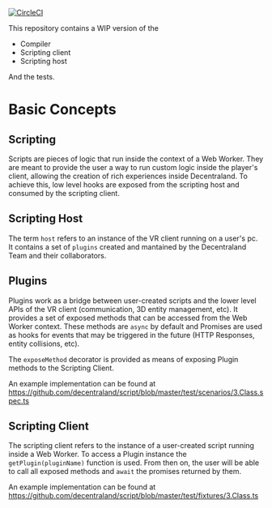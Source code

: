 [![CircleCI](https://circleci.com/gh/decentraland/script/tree/master.svg?style=svg)](https://circleci.com/gh/decentraland/script/tree/master)  

This repository contains a WIP version of the

* Compiler
* Scripting client
* Scripting host

And the tests.

# Basic Concepts

## Scripting
Scripts are pieces of logic that run inside the context of a Web Worker. They are meant to provide the user a way to run custom logic inside the player's client, allowing the creation of rich experiences inside Decentraland. To achieve this, low level hooks are exposed from the scripting host and consumed by the scripting client.

## Scripting Host
The term `host` refers to an instance of the VR client running on a user's pc. It contains a set of `plugins` created and mantained by the Decentraland Team and their collaborators.

## Plugins
Plugins work as a bridge between user-created scripts and the lower level APIs of the VR client (communication, 3D entity management, etc). It provides a set of exposed methods that can be accessed from the Web Worker context. These methods are `async` by default and Promises are used as hooks for events that may be triggered in the future (HTTP Responses, entity collisions, etc).

The `exposeMethod` decorator is provided as means of exposing Plugin methods to the Scripting Client.

An example implementation can be found at https://github.com/decentraland/script/blob/master/test/scenarios/3.Class.spec.ts

## Scripting Client
The scripting client refers to the instance of a user-created script running inside a Web Worker. To access a Plugin instance the `getPlugin(pluginName)` function is used. From then on, the user will be able to call all exposed methods and `await` the promises returned by them.

An example implementation can be found at https://github.com/decentraland/script/blob/master/test/fixtures/3.Class.ts


